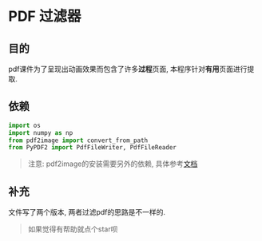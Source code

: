# PDF 过滤器

## 目的

pdf课件为了呈现出动画效果而包含了许多**过程**页面, 本程序针对**有用**页面进行提取.

## 依赖

```python
import os
import numpy as np
from pdf2image import convert_from_path
from PyPDF2 import PdfFileWriter, PdfFileReader  
```

>注意: pdf2image的安装需要另外的依赖, 具体参考[文档](https://github.com/Belval/pdf2image)

## 补充

文件写了两个版本, 两者过滤pdf的思路是不一样的.

> 如果觉得有帮助就点个star呗
